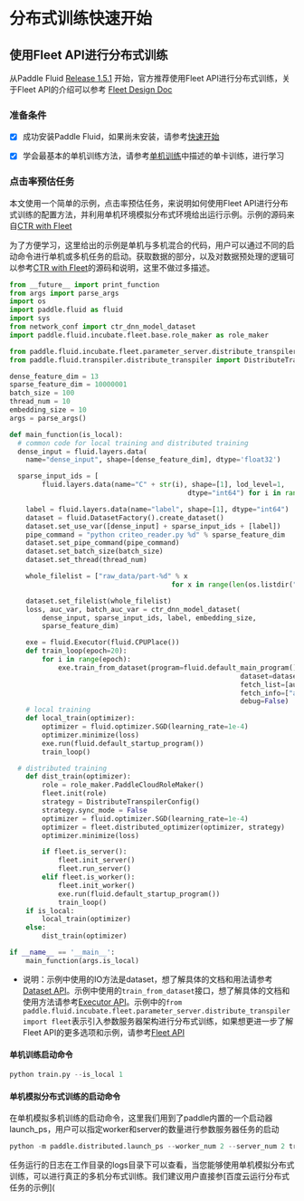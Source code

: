 # 分布式训练快速开始



## 使用Fleet API进行分布式训练



从Paddle Fluid [Release 1.5.1](https://github.com/PaddlePaddle/Paddle/releases/tag/v1.5.1) 开始，官方推荐使用Fleet API进行分布式训练，关于Fleet API的介绍可以参考 [Fleet Design Doc](https://github.com/PaddlePaddle/Fleet)



### 准备条件

- [x] 成功安装Paddle Fluid，如果尚未安装，请参考[快速开始](https://www.paddlepaddle.org.cn/documentation/docs/zh/1.5/beginners_guide/quick_start_cn.html)

- [x] 学会最基本的单机训练方法，请参考[单机训练](https://www.paddlepaddle.org.cn/documentation/docs/zh/1.5/user_guides/howto/training/single_node.html)中描述的单卡训练，进行学习



### 点击率预估任务



本文使用一个简单的示例，点击率预估任务，来说明如何使用Fleet API进行分布式训练的配置方法，并利用单机环境模拟分布式环境给出运行示例。示例的源码来自[CTR with Fleet](https://github.com/PaddlePaddle/Fleet/tree/develop/examples/ctr)



为了方便学习，这里给出的示例是单机与多机混合的代码，用户可以通过不同的启动命令进行单机或多机任务的启动。获取数据的部分，以及对数据预处理的逻辑可以参考[CTR with Fleet](https://github.com/PaddlePaddle/Fleet/tree/develop/examples/ctr)的源码和说明，这里不做过多描述。



```python
from __future__ import print_function
from args import parse_args
import os
import paddle.fluid as fluid
import sys
from network_conf import ctr_dnn_model_dataset
import paddle.fluid.incubate.fleet.base.role_maker as role_maker

from paddle.fluid.incubate.fleet.parameter_server.distribute_transpiler import fleet
from paddle.fluid.transpiler.distribute_transpiler import DistributeTranspilerConfig

dense_feature_dim = 13
sparse_feature_dim = 10000001
batch_size = 100
thread_num = 10
embedding_size = 10
args = parse_args()

def main_function(is_local):
  # common code for local training and distributed training
  dense_input = fluid.layers.data(
    name="dense_input", shape=[dense_feature_dim], dtype='float32')

  sparse_input_ids = [
		fluid.layers.data(name="C" + str(i), shape=[1], lod_level=1,
											dtype="int64") for i in range(1, 27)]

	label = fluid.layers.data(name="label", shape=[1], dtype="int64")
	dataset = fluid.DatasetFactory().create_dataset()
	dataset.set_use_var([dense_input] + sparse_input_ids + [label])
	pipe_command = "python criteo_reader.py %d" % sparse_feature_dim
	dataset.set_pipe_command(pipe_command)
	dataset.set_batch_size(batch_size)
	dataset.set_thread(thread_num)

	whole_filelist = ["raw_data/part-%d" % x 
										for x in range(len(os.listdir("raw_data")))]

	dataset.set_filelist(whole_filelist)
	loss, auc_var, batch_auc_var = ctr_dnn_model_dataset(
		dense_input, sparse_input_ids, label, embedding_size,
		sparse_feature_dim)

	exe = fluid.Executor(fluid.CPUPlace())
	def train_loop(epoch=20):
		for i in range(epoch):
			exe.train_from_dataset(program=fluid.default_main_program(),
														 dataset=dataset,
														 fetch_list=[auc_var],
														 fetch_info=["auc"],
														 debug=False)
	# local training
	def local_train(optimizer):
		optimizer = fluid.optimizer.SGD(learning_rate=1e-4)
		optimizer.minimize(loss)
		exe.run(fluid.default_startup_program())
		train_loop()

  # distributed training
	def dist_train(optimizer):
		role = role_maker.PaddleCloudRoleMaker()
		fleet.init(role)
		strategy = DistributeTranspilerConfig()
		strategy.sync_mode = False
		optimizer = fluid.optimizer.SGD(learning_rate=1e-4)
		optimizer = fleet.distributed_optimizer(optimizer, strategy)
		optimizer.minimize(loss)

		if fleet.is_server():
			fleet.init_server()
			fleet.run_server()
		elif fleet.is_worker():
			fleet.init_worker()
			exe.run(fluid.default_startup_program())
			train_loop()
	if is_local:
		local_train(optimizer)
	else:
		dist_train(optimizer)

if __name__ == '__main__':
	main_function(args.is_local)
```



- 说明：示例中使用的IO方法是dataset，想了解具体的文档和用法请参考[Dataset API](hhttps://www.paddlepaddle.org.cn/documentation/docs/zh/1.5/api_cn/dataset_cn.html)。示例中使用的```train_from_dataset```接口，想了解具体的文档和使用方法请参考[Executor API](https://www.paddlepaddle.org.cn/documentation/docs/zh/1.5/api_cn/executor_cn.html)。示例中的```from paddle.fluid.incubate.fleet.parameter_server.distribute_transpiler import fleet```表示引入参数服务器架构进行分布式训练，如果想更进一步了解Fleet API的更多选项和示例，请参考[Fleet API](https://www.paddlepaddle.org.cn/documentation/docs/zh/1.5/user_guides/howto/training/fleet_api_howto_cn.html)



#### 单机训练启动命令

```python
python train.py --is_local 1
```

#### 单机模拟分布式训练的启动命令

在单机模拟多机训练的启动命令，这里我们用到了paddle内置的一个启动器launch_ps，用户可以指定worker和server的数量进行参数服务器任务的启动

```python
python -m paddle.distributed.launch_ps --worker_num 2 --server_num 2 train.py
```

任务运行的日志在工作目录的logs目录下可以查看，当您能够使用单机模拟分布式训练，可以进行真正的多机分布式训练。我们建议用户直接参[百度云运行分布式任务的示例](